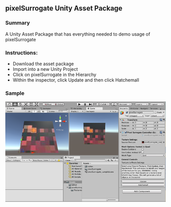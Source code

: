 ## pixelSurrogate Unity Asset Package

### Summary
A Unity Asset Package that has everything needed to demo usage of pixelSurrogate

### Instructions:

 - Download the asset package
 - Import into a new Unity Project
 - Click on pixelSurrogate in the Hierarchy
 - Within the inspector, click Update and then click Hatchemall
 
### Sample

 ![anim1](https://github.com/eagleEggs/pixelSurrogate/blob/master/screenShots/pixelSurrogate_sceneDemo.png?raw=true)
 
 
 
